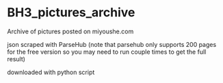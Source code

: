 # BH3_pictures_archive
Archive of pictures posted on miyoushe.com

json scraped with ParseHub (note that parsehub only supports 200 pages for the free version so you may need to run couple times to get the full result)

downloaded with python script
